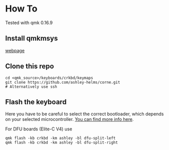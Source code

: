 # How To

Tested with qmk 0.16.9

## Install qmkmsys
[webpage](https://msys.qmk.fm/)


## Clone this repo

```
cd <qmk_source>/keyboards/crkbd/keymaps
git clone https://github.com/ashley-helms/corne.git
# Alternatively use ssh
```

## Flash the keyboard

Here you have to be careful to select the correct bootloader, which depends on
your selected microcontroller. [You can find more info here](https://docs.qmk.fm/#/flashing).

For DFU boards (Elite-C V4) use
```
qmk flash -kb crkbd -km ashley -bl dfu-split-left
qmk flash -kb crkbd -km ashley -bl dfu-split-right
```